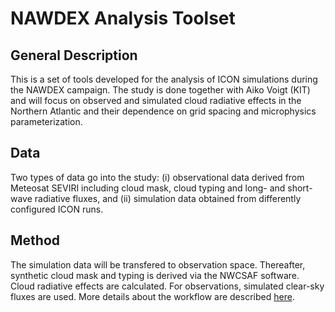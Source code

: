 # NAWDEX Analysis Toolset
## General Description
This is a set of tools developed for the analysis of ICON simulations during the NAWDEX campaign. The study is done together with Aiko Voigt (KIT) and will focus on observed and simulated cloud radiative effects in the Northern Atlantic and their dependence on grid spacing and microphysics parameterization.

## Data 
Two types of data go into the study: (i) observational data derived from Meteosat SEVIRI including cloud mask, cloud typing and long- and short-wave radiative fluxes, and (ii) simulation data obtained from differently configured ICON runs.

## Method
The simulation data will be transfered to observation space. Thereafter, synthetic cloud mask and typing is derived via the NWCSAF software. Cloud radiative effects are calculated. For observations, simulated clear-sky fluxes are used. More details about the workflow are described [here](Workflow.md).